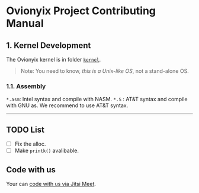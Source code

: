 # Ovionyix Project Contributing Manual

## 1. Kernel Development
The Ovionyix kernel is in folder [`kernel`](kernel).
> Note: You need to know, _this is a Unix-like OS_, not a stand-alone OS.

### 1.1. Assembly
`*.asm`: Intel syntax and compile with NASM.
`*.S`  : AT&T syntax and compile with GNU as.
We recommend to use AT&T syntax.

---

## TODO List
 - [ ] Fix the alloc.
 - [ ] Make `printk()` avalibable.

## Code with us
Your can [code with us via Jitsi Meet](https://meet.plos-clan.org:2000/Ovionyix).
